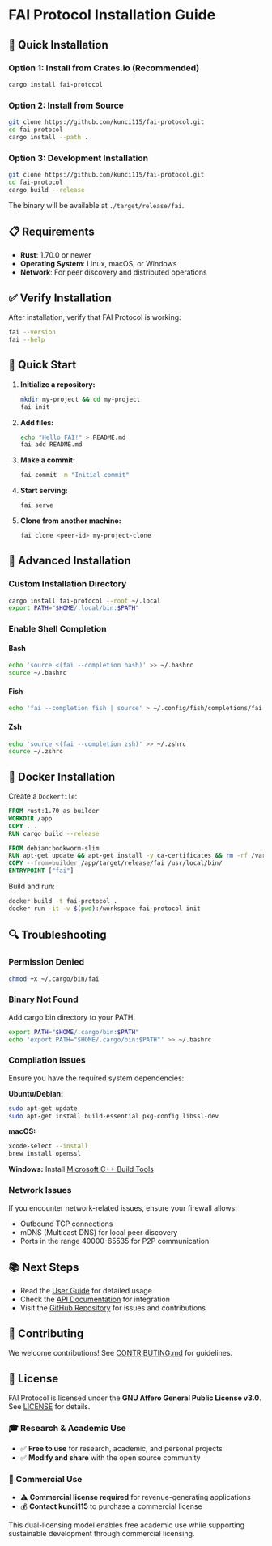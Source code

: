 # FAI Protocol Installation Guide

## 🚀 Quick Installation

### Option 1: Install from Crates.io (Recommended)

```bash
cargo install fai-protocol
```

### Option 2: Install from Source

```bash
git clone https://github.com/kunci115/fai-protocol.git
cd fai-protocol
cargo install --path .
```

### Option 3: Development Installation

```bash
git clone https://github.com/kunci115/fai-protocol.git
cd fai-protocol
cargo build --release
```

The binary will be available at `./target/release/fai`.

## 📋 Requirements

- **Rust**: 1.70.0 or newer
- **Operating System**: Linux, macOS, or Windows
- **Network**: For peer discovery and distributed operations

## ✅ Verify Installation

After installation, verify that FAI Protocol is working:

```bash
fai --version
fai --help
```

## 🎯 Quick Start

1. **Initialize a repository:**
   ```bash
   mkdir my-project && cd my-project
   fai init
   ```

2. **Add files:**
   ```bash
   echo "Hello FAI!" > README.md
   fai add README.md
   ```

3. **Make a commit:**
   ```bash
   fai commit -m "Initial commit"
   ```

4. **Start serving:**
   ```bash
   fai serve
   ```

5. **Clone from another machine:**
   ```bash
   fai clone <peer-id> my-project-clone
   ```

## 🔧 Advanced Installation

### Custom Installation Directory

```bash
cargo install fai-protocol --root ~/.local
export PATH="$HOME/.local/bin:$PATH"
```

### Enable Shell Completion

#### Bash
```bash
echo 'source <(fai --completion bash)' >> ~/.bashrc
source ~/.bashrc
```

#### Fish
```bash
echo 'fai --completion fish | source' > ~/.config/fish/completions/fai.fish
```

#### Zsh
```bash
echo 'source <(fai --completion zsh)' >> ~/.zshrc
source ~/.zshrc
```

## 🐳 Docker Installation

Create a `Dockerfile`:

```dockerfile
FROM rust:1.70 as builder
WORKDIR /app
COPY . .
RUN cargo build --release

FROM debian:bookworm-slim
RUN apt-get update && apt-get install -y ca-certificates && rm -rf /var/lib/apt/lists/*
COPY --from=builder /app/target/release/fai /usr/local/bin/
ENTRYPOINT ["fai"]
```

Build and run:

```bash
docker build -t fai-protocol .
docker run -it -v $(pwd):/workspace fai-protocol init
```

## 🔍 Troubleshooting

### Permission Denied

```bash
chmod +x ~/.cargo/bin/fai
```

### Binary Not Found

Add cargo bin directory to your PATH:

```bash
export PATH="$HOME/.cargo/bin:$PATH"
echo 'export PATH="$HOME/.cargo/bin:$PATH"' >> ~/.bashrc
```

### Compilation Issues

Ensure you have the required system dependencies:

**Ubuntu/Debian:**
```bash
sudo apt-get update
sudo apt-get install build-essential pkg-config libssl-dev
```

**macOS:**
```bash
xcode-select --install
brew install openssl
```

**Windows:**
Install [Microsoft C++ Build Tools](https://visualstudio.microsoft.com/visual-cpp-build-tools/)

### Network Issues

If you encounter network-related issues, ensure your firewall allows:
- Outbound TCP connections
- mDNS (Multicast DNS) for local peer discovery
- Ports in the range 40000-65535 for P2P communication

## 📚 Next Steps

- Read the [User Guide](USER_GUIDE.md) for detailed usage
- Check the [API Documentation](https://docs.rs/fai-protocol) for integration
- Visit the [GitHub Repository](https://github.com/kunci115/fai-protocol) for issues and contributions

## 🤝 Contributing

We welcome contributions! See [CONTRIBUTING.md](CONTRIBUTING.md) for guidelines.

## 📄 License

FAI Protocol is licensed under the **GNU Affero General Public License v3.0**. See [LICENSE](LICENSE) for details.

### 🎓 Research & Academic Use
- ✅ **Free to use** for research, academic, and personal projects
- ✅ **Modify and share** with the open source community

### 🏢 Commercial Use
- ⚠️ **Commercial license required** for revenue-generating applications
- 💰 **Contact kunci115** to purchase a commercial license

This dual-licensing model enables free academic use while supporting sustainable development through commercial licensing.